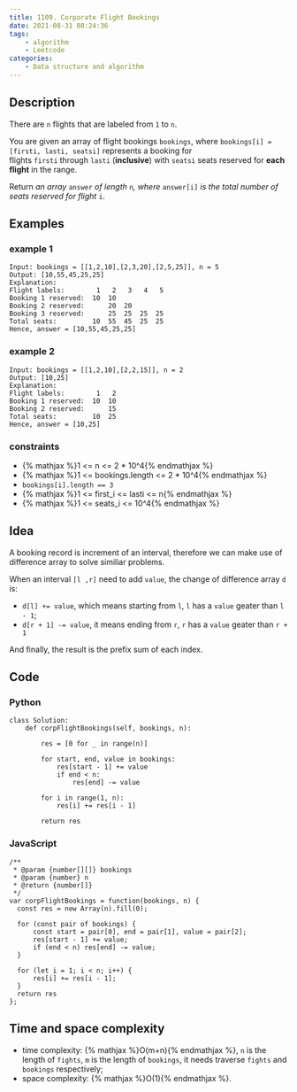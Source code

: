 ```yaml
---
title: 1109. Corporate Flight Bookings
date: 2021-08-31 08:24:36
tags:
    - algorithm
    - Leetcode
categories:
    - Data structure and algorithm
---
```


## Description
There are `n` flights that are labeled from `1` to `n`.

You are given an array of flight bookings `bookings`, where `bookings[i] = [firsti, lasti, seatsi]` represents a booking for flights `firsti` through `lasti` (**inclusive**) with `seatsi` seats reserved for **each flight** in the range.

Return *an array* `answer` *of length* `n`*, where* `answer[i]` *is the total number of seats reserved for flight* `i`.

## Examples
### example 1
```
Input: bookings = [[1,2,10],[2,3,20],[2,5,25]], n = 5
Output: [10,55,45,25,25]
Explanation:
Flight labels:        1   2   3   4   5
Booking 1 reserved:  10  10
Booking 2 reserved:      20  20
Booking 3 reserved:      25  25  25  25
Total seats:         10  55  45  25  25
Hence, answer = [10,55,45,25,25]
```

### example 2
```
Input: bookings = [[1,2,10],[2,2,15]], n = 2
Output: [10,25]
Explanation:
Flight labels:        1   2
Booking 1 reserved:  10  10
Booking 2 reserved:      15
Total seats:         10  25
Hence, answer = [10,25]
```

### constraints
- {% mathjax %}1 <= n <= 2 * 10^4{% endmathjax %}
- {% mathjax %}1 <= bookings.length <= 2 * 10^4{% endmathjax %}
- `bookings[i].length == 3`
- {% mathjax %}1 <= first_i <= lasti <= n{% endmathjax %}
- {% mathjax %}1 <= seats_i <= 10^4{% endmathjax %}

## Idea
A booking record is increment of an interval, therefore we can make use of difference array to solve similiar problems.

When an interval `[l ,r]` need to add `value`, the change of difference array `d` is:

- `d[l] += value`, which means starting from `l`, `l` has a `value` geater than `l - 1`;
- `d[r + 1] -= value`, it means ending from `r`, `r` has a `value` geater than `r + 1`

And finally, the result is the prefix sum of each index.

## Code
### Python
```
class Solution:
    def corpFlightBookings(self, bookings, n):

        res = [0 for _ in range(n)]

        for start, end, value in bookings:
            res[start - 1] += value
            if end < n:
                res[end] -= value
        
        for i in range(1, n):
            res[i] += res[i - 1]
        
        return res
```

### JavaScript
```
/**
 * @param {number[][]} bookings
 * @param {number} n
 * @return {number[]}
 */
var corpFlightBookings = function(bookings, n) {
  const res = new Array(n).fill(0);
  
  for (const pair of bookings) {
      const start = pair[0], end = pair[1], value = pair[2];
      res[start - 1] += value;
      if (end < n) res[end] -= value;
  }
  
  for (let i = 1; i < n; i++) {
      res[i] += res[i - 1];
  }
  return res
};
```

## Time and space complexity
- time complexity: {% mathjax %}O(m+n){% endmathjax %}, `n` is the length of `fights`, `m` is the length of `bookings`, it needs traverse `fights` and `bookings` respectively;
- space complexity: {% mathjax %}O(1){% endmathjax %}.
